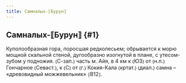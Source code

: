 ```yaml
---
title: Самналых-⟦Бурун⟧
---
```

## Самналых-⟦Бурун⟧ {#1}

Куполообразная гора, поросшая редколесьем; обрывается к морю мощной скальной стеной, дугообразно изогнутой в плане, с утесом-зубом у подножия. ⦅С-зап.⦆ часть м. Айя, в 4 км к ⦅ЮЗ⦆ от ⦅н.п.⦆ Гончарное ⦅Севаст.⦆, к ⦅С⦆ от ⦅г.⦆ Кокия-Кала ⦅кртат.⦆ ⦅диал.⦆ самна – «древовидный можжевельник» ⦃В12⦄.
